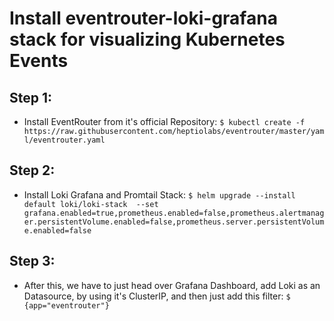 # Install eventrouter-loki-grafana stack for visualizing Kubernetes Events

## Step 1:

- Install EventRouter from it's official Repository:
    `$ kubectl create -f https://raw.githubusercontent.com/heptiolabs/eventrouter/master/yaml/eventrouter.yaml`

## Step 2:

- Install Loki Grafana and Promtail Stack:
    `$ helm upgrade --install default loki/loki-stack  --set grafana.enabled=true,prometheus.enabled=false,prometheus.alertmanager.persistentVolume.enabled=false,prometheus.server.persistentVolume.enabled=false`

## Step 3:

- After this, we have to just head over Grafana Dashboard, add Loki as an Datasource, by using it's ClusterIP, and then just add this filter:
    `$ {app="eventrouter"}`
